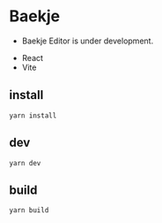 # Baekje

- Baekje Editor is under development. 

+ React 
+ Vite


## install
```
yarn install 
```

## dev
```
yarn dev
```

## build
```
yarn build
```
